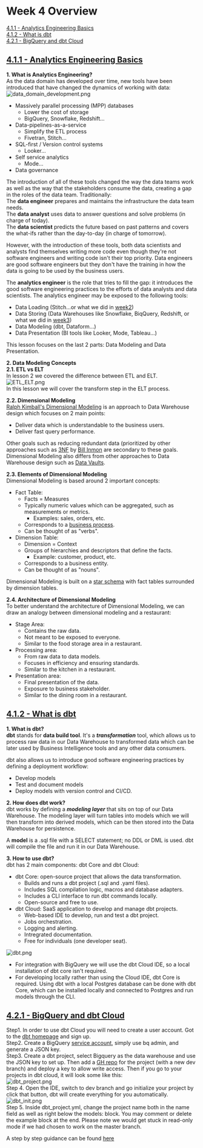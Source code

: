 # Week 4 Overview

[4.1.1 - Analytics Engineering Basics](#411---analytics-engineering-basics)<br />
[4.1.2 - What is dbt](#412---what-is-dbt)<br />
[4.2.1 - BigQuery and dbt Cloud](#421---bigquery-and-dbt-cloud)<br />

## [4.1.1 - Analytics Engineering Basics](https://www.youtube.com/watch?v=uF76d5EmdtU&list=PL3MmuxUbc_hJed7dXYoJw8DoCuVHhGEQb&index=34)
**1. What is Analytics Engineering?**<br />
As the data domain has developed over time, new tools have been introduced that have changed the dynamics of working with data:<br />
![data_domain_development.png](./img/data_domain_development.png)
* Massively parallel processing (MPP) databases
  * Lower the cost of storage
  * BigQuery, Snowflake, Redshift...
* Data-pipelines-as-a-service
  * Simplify the ETL process
  * Fivetran, Stitch...
* SQL-first / Version control systems
  * Looker...
* Self service analytics
  * Mode...
* Data governance<br />

The introduction of all of these tools changed the way the data teams work as well as the way that the stakeholders consume the data, creating a gap in the roles of the data team. Traditionally:<br />
The **data engineer** prepares and maintains the infrastructure the data team needs.<br />
The **data analyst** uses data to answer questions and solve problems (in charge of today).<br />
The **data scientist** predicts the future based on past patterns and covers the what-ifs rather than the day-to-day (in charge of tomorrow).<br />

However, with the introduction of these tools, both data scientists and analysts find themselves writing more code even though they're not software engineers and writing code isn't their top priority. Data engineers are good software engineers but they don't have the training in how the data is going to be used by the business users.<br />

The **analytics engineer** is the role that tries to fill the gap: it introduces the good software engineering practices to the efforts of data analysts and data scientists. The analytics engineer may be exposed to the following tools:
* Data Loading (Stitch...or what we did in [week2](https://github.com/HanyingYan/data-engineering-zoomcamp-hy/tree/main/week2))
* Data Storing (Data Warehouses like Snowflake, BiqQuery, Redshift, or what we did in [week3](https://github.com/HanyingYan/data-engineering-zoomcamp-hy/tree/main/week3))
* Data Modeling (dbt, Dataform...)
* Data Presentation (BI tools like Looker, Mode, Tableau...)

This lesson focuses on the last 2 parts: Data Modeling and Data Presentation.

**2. Data Modeling Concepts**<br />
**2.1. ETL vs ELT**<br />
In lesson 2 we covered the difference between ETL and ELT. <br />
![ETL_ELT.png](./img/ETL_ELT.png)<br />
In this lesson we will cover the transform step in the ELT process.

**2.2. Dimensional Modeling**<br />
[Ralph Kimball's Dimensional Modeling](https://www.wikiwand.com/en/Dimensional_modeling) is an approach to Data Warehouse design which focuses on 2 main points:
* Deliver data which is understandable to the business users.
* Deliver fast query performance.

Other goals such as reducing redundant data (prioritized by other approaches such as [3NF](https://www.wikiwand.com/en/Third_normal_form) by [Bill Inmon](https://www.wikiwand.com/en/Bill_Inmon) are secondary to these goals. <br />
Dimensional Modeling also differs from other approaches to Data Warehouse design such as [Data Vaults](https://www.wikiwand.com/en/Data_vault_modeling).

**2.3. Elements of Dimensional Modeling**<br />
Dimensional Modeling is based around 2 important concepts:
* Fact Table:
  * Facts = Measures
  * Typically numeric values which can be aggregated, such as measurements or metrics.
    * Examples: sales, orders, etc.
  * Corresponds to a [business process](https://www.wikiwand.com/en/Business_process).
  * Can be thought of as "verbs".
* Dimension Table:
  * Dimension = Context
  * Groups of hierarchies and descriptors that define the facts.
    * Example: customer, product, etc.
  * Corresponds to a business entity.
  * Can be thought of as "nouns".
  
Dimensional Modeling is built on a [star schema](https://www.wikiwand.com/en/Star_schema) with fact tables surrounded by dimension tables.

**2.4. Architecture of Dimensional Modeling**<br />
To better understand the architecture of Dimensional Modeling, we can draw an analogy between dimensional modeling and a restaurant:
* Stage Area:
  * Contains the raw data.
  * Not meant to be exposed to everyone.
  * Similar to the food storage area in a restaurant.
* Processing area:
  * From raw data to data models.
  * Focuses in efficiency and ensuring standards.
  * Similar to the kitchen in a restaurant.
* Presentation area:
  * Final presentation of the data.
  * Exposure to business stakeholder.
  * Similar to the dining room in a restaurant.


## [4.1.2 - What is dbt](https://www.youtube.com/watch?v=4eCouvVOJUw&list=PL3MmuxUbc_hJed7dXYoJw8DoCuVHhGEQb&index=32)
**1. What is dbt?**<br />
**dbt** stands for **data build tool**. It's a ***transformation*** tool, which allows us to process raw data in our Data Warehouse to transformed data which can be later used by Business Intelligence tools and any other data consumers.<br />

dbt also allows us to introduce good software engineering practices by defining a deployment workflow:
* Develop models
* Test and document models
* Deploy models with version control and CI/CD.

**2. How does dbt work?**<br />
dbt works by defining a ***modeling layer*** that sits on top of our Data Warehouse. The modeling layer will turn tables into models which we will then transform into derived models, which can be then stored into the Data Warehouse for persistence.

A **model** is a .sql file with a SELECT statement; no DDL or DML is used. dbt will compile the file and run it in our Data Warehouse.

**3. How to use dbt?**<br />
dbt has 2 main components: dbt Core and dbt Cloud:
* dbt Core: open-source project that allows the data transformation.
  * Builds and runs a dbt project (.sql and .yaml files).
  * Includes SQL compilation logic, macros and database adapters.
  * Includes a CLI interface to run dbt commands locally.
  * Open-source and free to use.
* dbt Cloud: SaaS application to develop and manage dbt projects.
  * Web-based IDE to develop, run and test a dbt project.
  * Jobs orchestration.
  * Logging and alerting.
  * Intregrated documentation.  
  * Free for individuals (one developer seat).

![dbt.png](./img/dbt.png)<br />
* For integration with BigQuery we will use the dbt Cloud IDE, so a local installation of dbt core isn't required. 
* For developing locally rather than using the Cloud IDE, dbt Core is required. Using dbt with a local Postgres database can be done with dbt Core, which can be installed locally and connected to Postgres and run models through the CLI.

## [4.2.1 - BigQuery and dbt Cloud](https://www.youtube.com/watch?v=iMxh6s_wL4Q&list=PL3MmuxUbc_hJed7dXYoJw8DoCuVHhGEQb&index=33)
Step1. In order to use dbt Cloud you will need to create a user account. Got to the [dbt homepage](https://www.getdbt.com/) and sign up.<br />
Step2. Create a BigQuery [service account](https://console.cloud.google.com/apis/credentials/wizard), simply use bq admin, and generate a JSON key.<br />
Step3. Create a dbt project, select Bigquery as the data warehouse and use the JSON key to set up. Then add a [GH repo](https://github.com/HanyingYan/ny_taxi_rides_zoomcamp) for the project (with a new dev branch) and deploy a key to allow write access.
Then if you go to your projects in dbt cloud, it will look some like this:<br />
![dbt_project.png](./img/dbt_project.png)<br />
Step 4. Open the IDE, switch to dev branch and go initialize your project by click that button, dbt will create everything for you automatically.<br />
![dbt_init.png](./img/dbt_init.png)<br />
Step 5. Inside dbt_project.yml, change the project name both in the name field as well as right below the models: block. You may comment or delete the example block at the end. Please note we would get stuck in read-only mode if we had chosen to work on the master branch.<br />

A step by step guidance can be found [here](https://github.com/DataTalksClub/data-engineering-zoomcamp/blob/main/week_4_analytics_engineering/dbt_cloud_setup.md)
